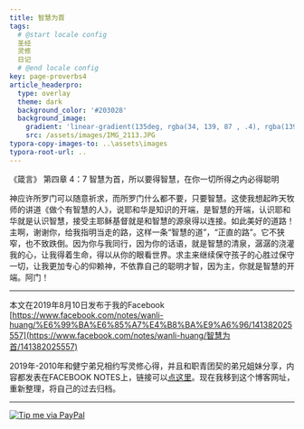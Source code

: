 ```yaml
---
title: 智慧为首
tags: 
  # @start locale config
  圣经
  灵修
  日记
  # @end locale config
key: page-proverbs4
article_headerpro:
  type: overlay
  theme: dark
  background_color: '#203028'
  background_image:
    gradient: 'linear-gradient(135deg, rgba(34, 139, 87 , .4), rgba(139, 34, 139, .4))'
    src: /assets/images/IMG_2113.JPG
typora-copy-images-to: ..\assets\images
typora-root-url: ..
---
```


《箴言》 第四章   4：7 智慧为首，所以要得智慧，在你一切所得之内必得聪明

<!--more-->

神应许所罗门可以随意祈求，而所罗门什么都不要，只要智慧。这使我想起昨天牧师的讲道《做个有智慧的人》，说耶和华是知识的开端，是智慧的开端，认识耶和华就是认识智慧，接受主耶稣基督就是和智慧的源泉得以连接。如此美好的道路！主啊，谢谢你，给我指明当走的路，这样一条“智慧的道”，“正直的路”。它不狭窄，也不致跌倒。因为你与我同行，因为你的话语，就是智慧的清泉，潺潺的浇灌我的心，让我得着生命，得以从你的眼看世界。求主来继续保守孩子的心胜过保守一切，让我更加专心的仰赖神，不依靠自己的聪明才智，因为主，你就是智慧的开端。阿门！

---

本文在2019年8月10日发布于我的Facebook [https://www.facebook.com/notes/wanli-huang/%E6%99%BA%E6%85%A7%E4%B8%BA%E9%A6%96/141382025557](https://www.facebook.com/notes/wanli-huang/智慧为首/141382025557)

2019年-2010年和健宁弟兄相约写灵修心得，并且和职青团契的弟兄姐妹分享，内容都发表在FACEBOOK NOTES上，链接可以[点这里](https://www.facebook.com/wanli.huang/notes)。现在我移到这个博客网址，重新整理，将自己的过去归档。

---

[![Tip me via PayPal](https://www.paypalobjects.com/zh_XC/i/btn/btn_donate_SM.gif)](https://www.paypal.com/cgi-bin/webscr?cmd=_s-xclick&hosted_button_id=TDFWVKVKGKKZ6)

